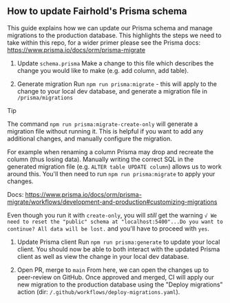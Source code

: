 ## How to update Fairhold's Prisma schema

This guide explains how we can update our Prisma schema and manage migrations to the production database. This highlights the steps we need to take within this repo, for a wider primer please see the Prisma docs: https://www.prisma.io/docs/orm/prisma-migrate


1. Update `schema.prisma`
Make a change to this file which describes the change you would like to make (e.g. add column, add table).

2. Generate migration
Run `npm run prisma:migrate` - this will apply to the change to your local dev database, and generate a migration file in `/prisma/migrations`

> [!TIP]
> The command `npm run prisma:migrate-create-only` will generate a migration file without running it. This is helpful if you want to add any additional changes, and manually configure the migration. 
> 
> For example when renaming a column Prisma may drop and recreate the column (thus losing data). Manually writing the correct SQL in the generated migration file (e.g. `ALTER table UPDATE column`) allows us to work around this. You'll then need to run `npm run prisma:migrate` to apply your changes.
>
> Docs: https://www.prisma.io/docs/orm/prisma-migrate/workflows/development-and-production#customizing-migrations
> 
> Even though you run it with `create-only`, you will _still_ get the warning `√ We need to reset the "public" schema at "localhost:5400"...Do you want to continue? All data will be lost.` and you'll have to proceed with `yes`. 

1. Update Prisma client
Run `npm run prisma:generate` to update your local client. You should now be able to both interact with the updated Prisma client as well as view the change in your local dev database.

1. Open PR, merge to `main`
From here, we can open the changes up to peer-review on GitHub. Once approved and merged, CI will apply our new migration to the production database using the "Deploy migrations" action (dir: `/.github/workflows/deploy-migrations.yaml`).

